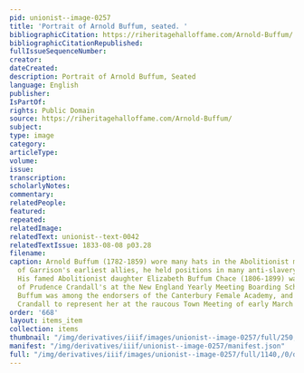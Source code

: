 ```yaml
---
pid: unionist--image-0257
title: 'Portrait of Arnold Buffum, seated. '
bibliographicCitation: https://riheritagehalloffame.com/Arnold-Buffum/
bibliographicCitationRepublished: 
fullIssueSequenceNumber: 
creator: 
dateCreated: 
description: Portrait of Arnold Buffum, Seated
language: English
publisher: 
IsPartOf: 
rights: Public Domain
source: https://riheritagehalloffame.com/Arnold-Buffum/
subject: 
type: image
category: 
articleType: 
volume: 
issue: 
transcription: 
scholarlyNotes: 
commentary: 
relatedPeople: 
featured: 
repeated: 
relatedImage: 
relatedText: unionist--text-0042
relatedTextIssue: 1833-08-08 p03.28
filename: 
caption: Arnold Buffum (1782-1859) wore many hats in the Abolitionist movement. One
  of Garrison's earliest allies, he held positions in many anti-slavery organizations.
  His famed Abolitionist daughter Elizabeth Buffum Chace (1806-1899) was a classmate
  of Prudence Crandall's at the New England Yearly Meeting Boarding Schools. Arnold
  Buffum was among the endorsers of the Canterbury Female Academy, and chosen by Prudence
  Crandall to represent her at the raucous Town Meeting of early March 1833.
order: '668'
layout: items_item
collection: items
thumbnail: "/img/derivatives/iiif/images/unionist--image-0257/full/250,/0/default.jpg"
manifest: "/img/derivatives/iiif/unionist--image-0257/manifest.json"
full: "/img/derivatives/iiif/images/unionist--image-0257/full/1140,/0/default.jpg"
---
```

